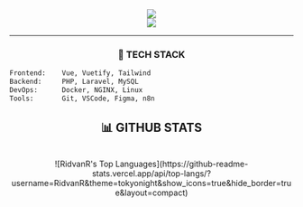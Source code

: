 <!-- README.md – visuell clean & krass -->

<div align="center">

<img src="https://capsule-render.vercel.app/api?type=waving&color=0:0f0f0f,100:1e1e1e&height=200&section=header&text=RIDVAN%20RULANI&fontColor=ffffff&fontSize=40&animation=fadeIn&desc=code%20%7C%20structure%20%7C%20silence&descSize=16&descAlignY=65" />

<br/>

<img src="https://readme-typing-svg.demolab.com?font=Fira+Code&size=20&pause=1000&color=AAAAAA&center=true&vCenter=true&width=435&lines=Fachinformatiker+f%C3%BCr+Anwendungsentwicklung;Vue+%7C+Vuetify+%7C+Docker+%7C+NGINX;code.+struktur.+ruhe." />

</div>

---

<div align="center">

### 🔧 TECH STACK
</div>

```txt
Frontend:    Vue, Vuetify, Tailwind
Backend:     PHP, Laravel, MySQL
DevOps:      Docker, NGINX, Linux
Tools:       Git, VSCode, Figma, n8n

```

<div align="center">

## 📊 GITHUB STATS

<br/>
![RidvanR's Top Languages](https://github-readme-stats.vercel.app/api/top-langs/?username=RidvanR&theme=tokyonight&show_icons=true&hide_border=true&layout=compact)

</div>



